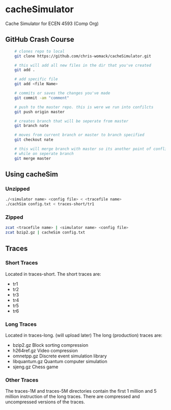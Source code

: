 # cacheSimulator
Cache Simulator for ECEN 4593 (Comp Org)

## GitHub Crash Course

```bash
	# clones repo to local
	git clone https://github.com/chris-womack/cacheSimulator.git

	# this will add all new files in the dir that you've created
	git add .

	# add specific file
	git add <file Name>

	# commits or saves the changes you've made
	git commit -am "comment"

	# push to the master repo. this is were we run into confilcts
	git push origin master

	# creates branch that will be seperate from master
	git branch nate

	# moves from current branch or master to branch specified
	git checkout nate

	# this will merge branch with master so its another point of conflicts
	# while on seperate branch
	git merge master

```

## Using cacheSim
### Unzipped
```bash
./<simulator name> <config file> < <tracefile name>
./cachSim config.txt < traces-short/tr1
```
### Zipped
```bash
zcat <tracefile name> | <simulator name> <config file>
zcat bzip2.gz | cacheSim config.txt
```

## Traces
### Short Traces
Located in traces-short.
The short traces are:

  * tr1
  * tr2
  * tr3
  * tr4
  * tr5
  * tr6

### Long Traces
Located in traces-long. (will upload later)
The long (production) traces are:

* bzip2.gz 			Block sorting compression
* h264ref.gz 		Video compression
* omnetpp.gz 		Discrete event simulation library
* libquantum.gz 	Quantum computer simulation
* sjeng.gz 			Chess game

### Other Traces
The traces-1M and traces-5M directories contain the first 1 million
and 5 million instruction of the long traces. There are compressed and uncompressed versions of
the traces.
